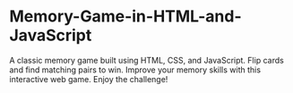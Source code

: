 # Memory-Game-in-HTML-and-JavaScript
A classic memory game built using HTML, CSS, and JavaScript. Flip cards and find matching pairs to win. Improve your memory skills with this interactive web game. Enjoy the challenge!
